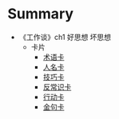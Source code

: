 # Summary

* 《工作谈》ch1 好思想 坏思想
	* 卡片
		* [术语卡](talkAboutWork_yang/ch1_thought/termCards.md)
		* [人名卡](talkAboutWork_yang/ch1_thought/peopleCards.md)
		* [技巧卡](talkAboutWork_yang/ch1_thought/tipCards.md)
		* [反常识卡](talkAboutWork_yang/ch1_thought/uncommonCards.md)
		* [行动卡](talkAboutWork_yang/ch1_thought/actionCards.md)
		* [金句卡](talkAboutWork_yang/ch1_thought/mottoCards.md)